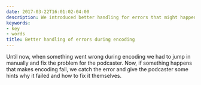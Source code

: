 ```yaml
---
date: 2017-03-22T16:01:02-04:00
description: We introduced better handling for errors that might happen during encoding.
keywords:
- key
- words
title: Better handling of errors during encoding
---
```

Until now, when something went wrong during encoding we had to jump in manually and fix the problem for the podcaster. Now, if something happens that makes encoding fail, we catch the error and give the podcaster some hints why it failed and how to fix it themselves.
